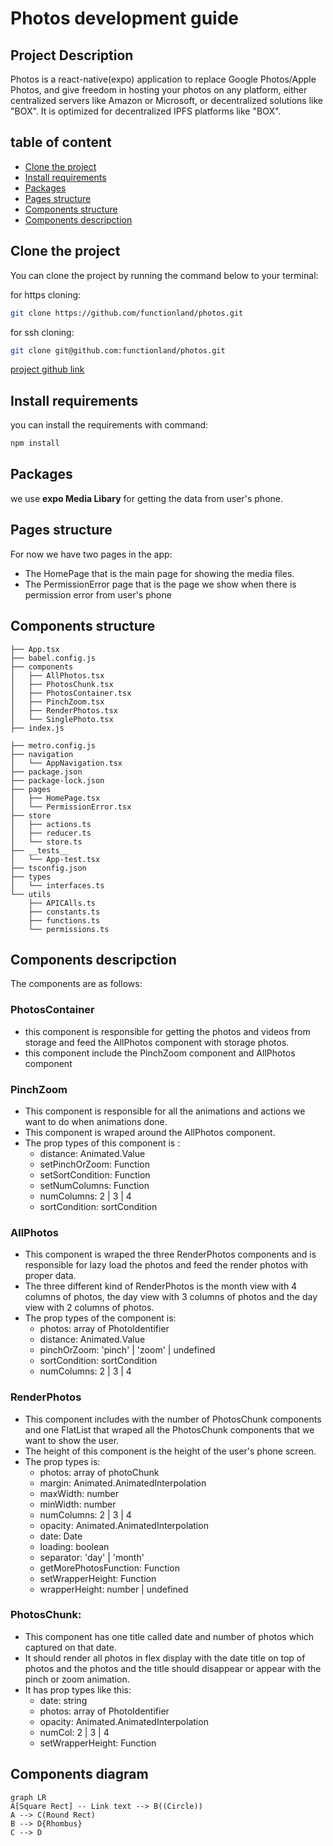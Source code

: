 # Photos development guide

## Project Description
Photos is a react-native(expo) application to replace Google Photos/Apple Photos, and give freedom in hosting your photos on any platform, either centralized servers like Amazon or Microsoft, or decentralized solutions like "BOX". It is optimized for decentralized IPFS platforms like "BOX".

## table of content

- [Clone the project](#clone-the-project)
- [Install requirements](#install-requirements)
- [Packages](#packages)
- [Pages structure](#pages-structure)
- [Components structure](#components-structure)
- [Components descripction](#components-descripction)

## Clone the project

You can clone the project by running the command below to your terminal:

for https cloning:
```bash
git clone https://github.com/functionland/photos.git
```

for ssh cloning:
```bash
git clone git@github.com:functionland/photos.git
```
[project github link](https://github.com/woforo/TheBox)

## Install requirements

you can install the requirements with command:
```bash
npm install
```

## Packages

we use **expo Media Libary** for getting the data from user's phone.

## Pages structure

For now we have two pages in the app:
- The HomePage that is the main page for showing the media files.
- The PermissionError page that is the page we show when there is permission error from user's phone

## Components structure

```├── app.json
├── App.tsx
├── babel.config.js
├── components
│   ├── AllPhotos.tsx
│   ├── PhotosChunk.tsx
│   ├── PhotosContainer.tsx
│   ├── PinchZoom.tsx
│   ├── RenderPhotos.tsx
│   └── SinglePhoto.tsx
├── index.js

├── metro.config.js
├── navigation
│   └── AppNavigation.tsx
├── package.json
├── package-lock.json
├── pages
│   ├── HomePage.tsx
│   └── PermissionError.tsx
├── store
│   ├── actions.ts
│   ├── reducer.ts
│   └── store.ts
├── __tests__
│   └── App-test.tsx
├── tsconfig.json
├── types
│   └── interfaces.ts
└── utils
    ├── APICAlls.ts
    ├── constants.ts
    ├── functions.ts
    └── permissions.ts

```



## Components descripction

The components are as follows:
### PhotosContainer
- this component is responsible for getting the photos and videos from storage and feed the AllPhotos component with storage photos.
- this component include the PinchZoom component and AllPhotos component
### PinchZoom
- This component is responsible for all the animations and actions we want to do when animations done.
- This component is wraped around the AllPhotos component.
- The prop types of this component is :
    - distance: Animated.Value
    - setPinchOrZoom: Function
    - setSortCondition: Function
    - setNumColumns: Function
    - numColumns: 2 | 3 | 4
    - sortCondition: sortCondition

### AllPhotos
- This component is wraped the three RenderPhotos components and is responsible for lazy load the photos and feed the render photos with proper data.
-  The three different kind of RenderPhotos is the month view with 4 columns of photos, the day view with 3 columns of photos and the day view with 2 columns of photos.
-  The prop types of the component is:
    - photos: array of PhotoIdentifier
    - distance: Animated.Value
    - pinchOrZoom: 'pinch' | 'zoom' | undefined
    - sortCondition: sortCondition
    - numColumns: 2 | 3 | 4

### RenderPhotos
- This component includes with the number of PhotosChunk components and one FlatList that wraped all the PhotosChunk components that we want to show the user.
- The height of this component is the height of the user's phone screen.
- The prop types is:
    - photos: array of photoChunk
    - margin: Animated.AnimatedInterpolation
    - maxWidth: number
    - minWidth: number
    - numColumns: 2 | 3 | 4
    - opacity: Animated.AnimatedInterpolation
    - date: Date
    - loading: boolean
    - separator: 'day' | 'month'
    - getMorePhotosFunction: Function
    - setWrapperHeight: Function
    - wrapperHeight: number | undefined

### PhotosChunk:
- This component has one title called date and number of photos which captured on that date.
- It should render all photos in flex display with the date title on top of photos and the photos and the title should disappear or appear with the pinch or zoom animation.
- It has prop types like this:
    - date: string
    - photos: array of PhotoIdentifier
    - opacity: Animated.AnimatedInterpolation
    - numCol: 2 | 3 | 4
    - setWrapperHeight: Function

## Components diagram

```mermaid
graph LR
A[Square Rect] -- Link text --> B((Circle))
A --> C(Round Rect)
B --> D{Rhombus}
C --> D
```

